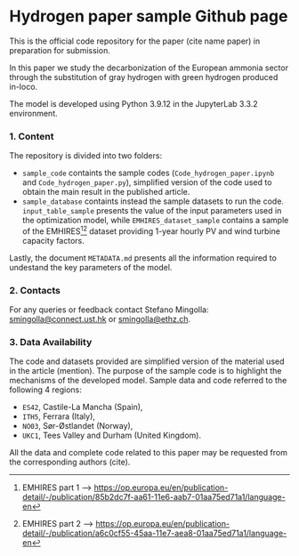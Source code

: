 # Hydrogen paper sample Github page

This is the official code repository for the paper (cite name paper) in preparation for submission.

In this paper we study the decarbonization of the European ammonia sector through the substitution of gray hydrogen with green hydrogen produced in-loco.

The model is developed using Python 3.9.12 in the JupyterLab 3.3.2 environment.

### 1. Content
The repository is divided into two folders:
- `sample_code` containts the sample codes (`Code_hydrogen_paper.ipynb` and `Code_hydrogen_paper.py`), simplified version of the code used to obtain the main result in the published article. 
- `sample_database` containts instead the sample datasets to run the code. `input_table_sample` presents the value of the input parameters used in the optimization model, while `EMHIRES_dataset_sample` contains a sample of the EMHIRES[^1][^2] dataset providing 1-year hourly PV and wind turbine capacity factors.  

Lastly, the document `METADATA.md` presents all the information required to undestand the key parameters of the model.


### 2. Contacts
For any queries or feedback contact Stefano Mingolla: smingolla@connect.ust.hk or smingolla@ethz.ch. 

### 3. Data Availability

The code and datasets provided are simplified version of the material used in the article (mention). The purpose of the sample code is to highlight the mechanisms of the developed model. Sample data and code referred to the following 4 regions: 
- `ES42`, Castile-La Mancha (Spain),
- `ITH5`, Ferrara (Italy),
- `NO03`, Sør-Østlandet (Norway),
- `UKC1`, Tees Valley and Durham (United Kingdom).

All the data and complete code related to this paper may be requested from the corresponding authors (cite). 

[^1]: EMHIRES part 1 --> https://op.europa.eu/en/publication-detail/-/publication/85b2dc7f-aa61-11e6-aab7-01aa75ed71a1/language-en  
[^2]: EMHIRES part 2 --> https://op.europa.eu/en/publication-detail/-/publication/a6c0cf55-45aa-11e7-aea8-01aa75ed71a1/language-en

